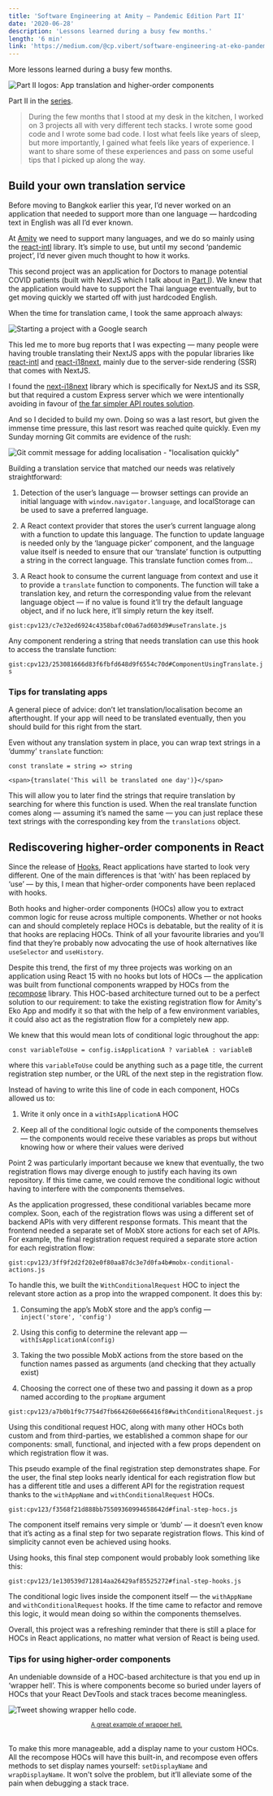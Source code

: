 ```yaml
---
title: 'Software Engineering at Amity — Pandemic Edition Part II'
date: '2020-06-28'
description: 'Lessons learned during a busy few months.'
length: '6 min'
link: 'https://medium.com/@cp.vibert/software-engineering-at-eko-pandemic-edition-part-ii-db7197a8f329'
---
```


More lessons learned during a busy few months.

![Part II logos: App translation and higher-order components](./part-2-logos.png)

Part II in the [series](https://medium.com/@cp.vibert/software-engineering-at-eko-pandemic-edition-part-i-75b8f4f578e6).

> During the few months that I stood at my desk in the kitchen, I worked on 3 projects all with very different tech stacks. I wrote some good code and I wrote some bad code. I lost what feels like years of sleep, but more importantly, I gained what feels like years of experience.
> I want to share some of these experiences and pass on some useful tips that I picked up along the way.

## Build your own translation service

Before moving to Bangkok earlier this year, I’d never worked on an application that needed to support more than one language — hardcoding text in English was all I’d ever known.

At [Amity](https://amity.co/) we need to support many languages, and we do so mainly using the [react-intl](https://formatjs.io/docs/react-intl/) library. It’s simple to use, but until my second ‘pandemic project’, I’d never given much thought to how it works.

This second project was an application for Doctors to manage potential COVID patients (built with NextJS which I talk about in [Part I](https://medium.com/@cp.vibert/software-engineering-at-eko-pandemic-edition-part-i-75b8f4f578e6)). We knew that the application would have to support the Thai language eventually, but to get moving quickly we started off with just hardcoded English.

When the time for translation came, I took the same approach always:

![Starting a project with a Google search](./google-search.png)

This led me to more bug reports that I was expecting — many people were having trouble translating their NextJS apps with the popular libraries like [react-intl](https://formatjs.io/docs/react-intl/) and [react-i18next](https://github.com/i18next/react-i18next), mainly due to the server-side rendering (SSR) that comes with NextJS.

I found the [next-i18next](https://github.com/isaachinman/next-i18next) library which is specifically for NextJS and its SSR, but that required a custom Express server which we were intentionally avoiding in favour of [the far simpler API routes solution](https://medium.com/@cp.vibert/software-engineering-at-eko-pandemic-edition-part-i-75b8f4f578e6).

And so I decided to build my own. Doing so was a last resort, but given the immense time pressure, this last resort was reached quite quickly. Even my Sunday morning Git commits are evidence of the rush:

![Git commit message for adding localisation - "localisation quickly"](./git-commit-message.png)

Building a translation service that matched our needs was relatively straightforward:

1. Detection of the user’s language — browser settings can provide an initial language with `window.navigator.language`, and localStorage can be used to save a preferred language.

1. A React context provider that stores the user’s current language along with a function to update this language. The function to update language is needed only by the ‘language picker’ component, and the language value itself is needed to ensure that our ‘translate’ function is outputting a string in the correct language. This translate function comes from…

1. A React hook to consume the current language from context and use it to provide a `translate` function to components. The function will take a translation key, and return the corresponding value from the relevant language object — if no value is found it’ll try the default language object, and if no luck here, it’ll simply return the key itself.

`gist:cpv123/c7e32ed6924c4358bafc00a67ad603d9#useTranslate.js`

Any component rendering a string that needs translation can use this hook to access the translate function:

`gist:cpv123/253081666d83f6fbfd648d9f6554c70d#ComponentUsingTranslate.js`

### Tips for translating apps

A general piece of advice: don’t let translation/localisation become an afterthought. If your app will need to be translated eventually, then you should build for this right from the start.

Even without any translation system in place, you can wrap text strings in a ‘dummy’ `translate` function:

    const translate = string => string

    <span>{translate('This will be translated one day')}</span>

This will allow you to later find the strings that require translation by searching for where this function is used. When the real translate function comes along — assuming it’s named the same — you can just replace these text strings with the corresponding key from the `translations` object.

## Rediscovering higher-order components in React

Since the release of [Hooks](https://reactjs.org/docs/hooks-intro.html), React applications have started to look very different. One of the main differences is that ‘with’ has been replaced by ‘use’ — by this, I mean that higher-order components have been replaced with hooks.

Both hooks and higher-order components (HOCs) allow you to extract common logic for reuse across multiple components. Whether or not hooks can and should completely replace HOCs is debatable, but the reality of it is that hooks are replacing HOCs. Think of all your favourite libraries and you’ll find that they’re probably now advocating the use of hook alternatives like `useSelector` and `useHistory`.

Despite this trend, the first of my three projects was working on an application using React 15 with no hooks but lots of HOCs — the application was built from functional components wrapped by HOCs from the [recompose](https://github.com/acdlite/recompose) library. This HOC-based architecture turned out to be a perfect solution to our requirement: to take the existing registration flow for Amity's Eko App and modify it so that with the help of a few environment variables, it could also act as the registration flow for a completely new app.

We knew that this would mean lots of conditional logic throughout the app:

    const variableToUse = config.isApplicationA ? variableA : variableB

where this `variableToUse` could be anything such as a page title, the current registration step number, or the URL of the next step in the registration flow.

Instead of having to write this line of code in each component, HOCs allowed us to:

1. Write it only once in a `withIsApplicationA` HOC

1. Keep all of the conditional logic outside of the components themselves — the components would receive these variables as props but without knowing how or where their values were derived

Point 2 was particularly important because we knew that eventually, the two registration flows may diverge enough to justify each having its own repository. If this time came, we could remove the conditional logic without having to interfere with the components themselves.

As the application progressed, these conditional variables became more complex. Soon, each of the registration flows was using a different set of backend APIs with very different response formats. This meant that the frontend needed a separate set of MobX store actions for each set of APIs. For example, the final registration request required a separate store action for each registration flow:

`gist:cpv123/3ff9f2d2f202e0f80aa87dc3e7d0fa4b#mobx-conditional-actions.js`

To handle this, we built the `WithConditionalRequest` HOC to inject the relevant store action as a prop into the wrapped component. It does this by:

1. Consuming the app’s MobX store and the app’s config — `inject('store', 'config')`

1. Using this config to determine the relevant app — `withIsApplicationA(config)`

1. Taking the two possible MobX actions from the store based on the function names passed as arguments (and checking that they actually exist)

1. Choosing the correct one of these two and passing it down as a prop named according to the `propName` argument

`gist:cpv123/a7b0b1f9c7754d7fb664260e666416f8#withConditionalRequest.js`

Using this conditional request HOC, along with many other HOCs both custom and from third-parties, we established a common shape for our components: small, functional, and injected with a few props dependent on which registration flow it was.

This pseudo example of the final registration step demonstrates shape. For the user, the final step looks nearly identical for each registration flow but has a different title and uses a different API for the registration request thanks to the `withAppName` and `withConditionalRequest` HOCs.

`gist:cpv123/f3568f21d888bb75509360994658642d#final-step-hocs.js`

The component itself remains very simple or ‘dumb’ — it doesn’t even know that it’s acting as a final step for two separate registration flows. This kind of simplicity cannot even be achieved using hooks.

Using hooks, this final step component would probably look something like this:

`gist:cpv123/1e130539d712814aa26429af85525272#final-step-hooks.js`

The conditional logic lives inside the component itself — the `withAppName` and `withConditionalRequest` hooks. If the time came to refactor and remove this logic, it would mean doing so within the components themselves.

Overall, this project was a refreshing reminder that there is still a place for HOCs in React applications, no matter what version of React is being used.

### Tips for using higher-order components

An undeniable downside of a HOC-based architecture is that you end up in ‘wrapper hell’. This is where components become so buried under layers of HOCs that your React DevTools and stack traces become meaningless.

![Tweet showing wrapper hello code.](./wrapper-hell-tweet.png)

<center><small><a href="https://twitter.com/dan_abramov/status/1045107407817461761?ref_src=twsrc%5Etfw%7Ctwcamp%5Etweetembed%7Ctwterm%5E1045110734550589441%7Ctwgr%5E&ref_url=https%3A%2F%2Fcdn.embedly.com%2Fwidgets%2Fmedia.html%3Ftype%3Dtext2Fhtmlkey%3Da19fcc184b9711e1b4764040d3dc5c07schema%3Dtwitterurl%3Dhttps3A%2F%2Ftwitter.com%2Fgrexql%2Fstatus%2F1045110734550589441image%3Dhttps3A%2F%2Fi.embed.ly%2F1%2Fimage3Furl3Dhttps253A252F252Fpbs.twimg.com252Fmedia252FDoD6dSSVAAAvdkO.jpg253Alarge26key3Da19fcc184b9711e1b4764040d3dc5c07">A great example of wrapper hell.</a></small></center><br />

To make this more manageable, add a display name to your custom HOCs. All the recompose HOCs will have this built-in, and recompose even offers methods to set display names yourself: `setDisplayName` and `wrapDisplayName`. It won't solve the problem, but it’ll alleviate some of the pain when debugging a stack trace.
